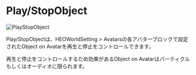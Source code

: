 
# Play/StopObject
![PlayStopObject](img/PlayStopObject.jpg)

Play/StopObjectは、HEOWorldSetting > Avatarsの各アバターブロックで設定されたObject on Avatarを再生と停止をコントロールできます。

再生と停止をコントロールするため効果があるObject on Avatarはパーティクルもしくはオーディオに限られます。